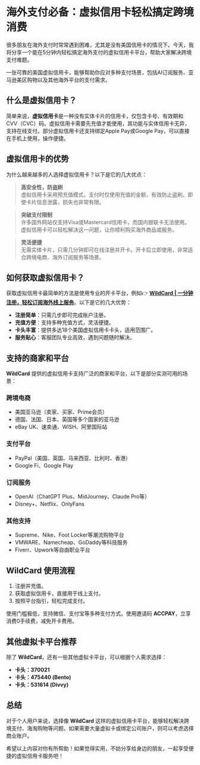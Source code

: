 # 海外支付必备：虚拟信用卡轻松搞定跨境消费

很多朋友在海外支付时常常遇到困难，尤其是没有美国信用卡的情况下。今天，我将分享一个能在5分钟内轻松搞定海外支付的虚拟信用卡平台，帮助大家解决跨境支付难题。

一张可靠的美国虚拟信用卡，能够帮助你应对多种支付场景，包括AI订阅服务、亚马逊美区购物以及其他海外平台的支付需求。

## 什么是虚拟信用卡？

简单来说，**虚拟信用卡**是一种没有实体卡片的信用卡，仅包含卡号、有效期和CVV（CVC）码。虚拟信用卡需要先充值才能使用，其功能与实体信用卡无异，支持在线支付。部分虚拟信用卡还支持绑定Apple Pay或Google Pay，可以直接在手机上使用，操作便捷。

## 虚拟信用卡的优势

为什么越来越多的人选择虚拟信用卡？以下是它的几大优点：

> **高安全性，防盗刷**  
> 虚拟信用卡采用预充值模式，支付时仅使用充值的金额，有效防止盗刷。即使卡片信息泄露，损失也非常有限。

> **突破支付限制**  
> 许多国外网站仅支持Visa或Mastercard信用卡，而国内银联卡无法使用。虚拟信用卡可以轻松解决这一问题，让你顺利购买海外商品或服务。

> **灵活便捷**  
> 无需实体卡片，只需几分钟即可在线注册并开卡。开卡后立即使用，非常适合跨境电商、海外订阅服务等场景。

## 如何获取虚拟信用卡？

获取虚拟信用卡最简单的方法是使用专业的开卡平台，例如👉 **[WildCard | 一分钟注册，轻松订阅海外线上服务](https://bbtdd.com/WildCard)**。以下是它的几大优势：

- **注册简单**：只需几步即可完成账户注册。  
- **充值方便**：支持多种充值方式，灵活便捷。  
- **卡头丰富**：提供多达18个美国虚拟信用卡卡头，适用范围广。  
- **服务贴心**：客服团队专业高效，遇到问题随时解决。  

## 支持的商家和平台

**WildCard** 提供的虚拟信用卡支持广泛的商家和平台，以下是部分实测可用的场景：

### 跨境电商

- 美国亚马逊（卖家、买家、Prime会员）  
- 德国、法国、日本、英国等多个国家的亚马逊  
- eBay UK、速卖通、WISH、阿里国际站  

### 支付平台

- PayPal（美国、英国、马来西亚、比利时、香港）  
- Google Fi、Google Play  

### 订阅服务

- OpenAI（ChatGPT Plus、MidJourney、Claude Pro等）  
- Disney+、Netflix、OnlyFans  

### 其他支持

- Supreme、Nike、Foot Locker等潮流购物平台  
- VMWARE、Namecheap、GoDaddy等科技服务  
- Fiverr、Upwork等自由职业平台  

## WildCard 使用流程

1. 注册并充值。  
2. 获取虚拟信用卡，直接用于线上支付。  
3. 按照平台指引，轻松完成支付。  

使用门槛极低，支持微信、支付宝等多种支付方式。使用邀请码 **ACCPAY**，立享消费0手续费，减免开卡费用。

## 其他虚拟卡平台推荐

除了 **WildCard**，还有一些其他虚拟卡平台，可以根据个人需求选择：

- **卡头：370021**  
- **卡头：475440 (Bento)**  
- **卡头：531614 (Divvy)**  

## 总结

对于个人用户来说，选择像 **WildCard** 这样的虚拟信用卡平台，能够轻松解决跨境支付、海淘购物等问题。如果需要大量虚拟卡或绑定公司账户，则可以考虑选择商业账户。

希望以上内容对你有所帮助！如果觉得实用，不妨分享给身边的朋友，一起享受便捷的虚拟信用卡服务吧！